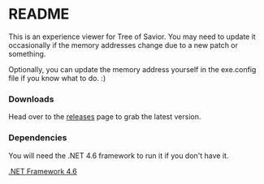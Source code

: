 # README #

This is an experience viewer for Tree of Savior. You may need to update it occasionally if the memory addresses change due to a new patch or something.

Optionally, you can update the memory address yourself in the exe.config file if you know what to do. :)

### Downloads ###

Head over to the [releases](https://github.com/Excrulon/Tree-of-Savior-Experience-Viewer/releases) page to grab the latest version.

### Dependencies ###

You will need the .NET 4.6 framework to run it if you don't have it.

[.NET Framework 4.6](https://www.microsoft.com/en-us/download/details.aspx?id=48130)
